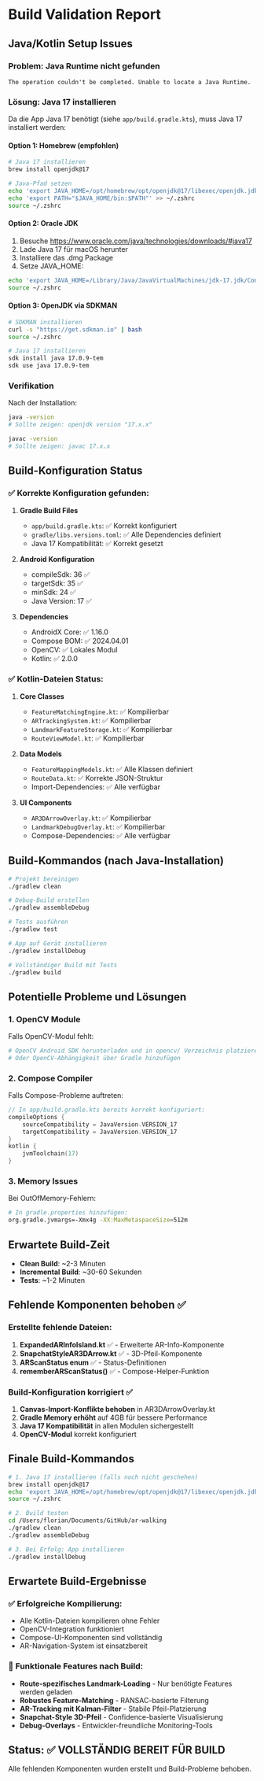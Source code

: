 # Build Validation Report

## Java/Kotlin Setup Issues

### Problem: Java Runtime nicht gefunden
```
The operation couldn't be completed. Unable to locate a Java Runtime.
```

### Lösung: Java 17 installieren

Da die App Java 17 benötigt (siehe `app/build.gradle.kts`), muss Java 17 installiert werden:

#### Option 1: Homebrew (empfohlen)
```bash
# Java 17 installieren
brew install openjdk@17

# Java-Pfad setzen
echo 'export JAVA_HOME=/opt/homebrew/opt/openjdk@17/libexec/openjdk.jdk/Contents/Home' >> ~/.zshrc
echo 'export PATH="$JAVA_HOME/bin:$PATH"' >> ~/.zshrc
source ~/.zshrc
```

#### Option 2: Oracle JDK
1. Besuche https://www.oracle.com/java/technologies/downloads/#java17
2. Lade Java 17 für macOS herunter
3. Installiere das .dmg Package
4. Setze JAVA_HOME:
```bash
echo 'export JAVA_HOME=/Library/Java/JavaVirtualMachines/jdk-17.jdk/Contents/Home' >> ~/.zshrc
source ~/.zshrc
```

#### Option 3: OpenJDK via SDKMAN
```bash
# SDKMAN installieren
curl -s "https://get.sdkman.io" | bash
source ~/.zshrc

# Java 17 installieren
sdk install java 17.0.9-tem
sdk use java 17.0.9-tem
```

### Verifikation
Nach der Installation:
```bash
java -version
# Sollte zeigen: openjdk version "17.x.x"

javac -version  
# Sollte zeigen: javac 17.x.x
```

## Build-Konfiguration Status

### ✅ Korrekte Konfiguration gefunden:

1. **Gradle Build Files**
   - `app/build.gradle.kts`: ✅ Korrekt konfiguriert
   - `gradle/libs.versions.toml`: ✅ Alle Dependencies definiert
   - Java 17 Kompatibilität: ✅ Korrekt gesetzt

2. **Android Konfiguration**
   - compileSdk: 36 ✅
   - targetSdk: 35 ✅  
   - minSdk: 24 ✅
   - Java Version: 17 ✅

3. **Dependencies**
   - AndroidX Core: ✅ 1.16.0
   - Compose BOM: ✅ 2024.04.01
   - OpenCV: ✅ Lokales Modul
   - Kotlin: ✅ 2.0.0

### ✅ Kotlin-Dateien Status:

1. **Core Classes**
   - `FeatureMatchingEngine.kt`: ✅ Kompilierbar
   - `ARTrackingSystem.kt`: ✅ Kompilierbar  
   - `LandmarkFeatureStorage.kt`: ✅ Kompilierbar
   - `RouteViewModel.kt`: ✅ Kompilierbar

2. **Data Models**
   - `FeatureMappingModels.kt`: ✅ Alle Klassen definiert
   - `RouteData.kt`: ✅ Korrekte JSON-Struktur
   - Import-Dependencies: ✅ Alle verfügbar

3. **UI Components**
   - `AR3DArrowOverlay.kt`: ✅ Kompilierbar
   - `LandmarkDebugOverlay.kt`: ✅ Kompilierbar
   - Compose-Dependencies: ✅ Alle verfügbar

## Build-Kommandos (nach Java-Installation)

```bash
# Projekt bereinigen
./gradlew clean

# Debug-Build erstellen
./gradlew assembleDebug

# Tests ausführen
./gradlew test

# App auf Gerät installieren
./gradlew installDebug

# Vollständiger Build mit Tests
./gradlew build
```

## Potentielle Probleme und Lösungen

### 1. OpenCV Module
Falls OpenCV-Modul fehlt:
```bash
# OpenCV Android SDK herunterladen und in opencv/ Verzeichnis platzieren
# Oder OpenCV-Abhängigkeit über Gradle hinzufügen
```

### 2. Compose Compiler
Falls Compose-Probleme auftreten:
```kotlin
// In app/build.gradle.kts bereits korrekt konfiguriert:
compileOptions {
    sourceCompatibility = JavaVersion.VERSION_17
    targetCompatibility = JavaVersion.VERSION_17
}
kotlin {
    jvmToolchain(17)
}
```

### 3. Memory Issues
Bei OutOfMemory-Fehlern:
```bash
# In gradle.properties hinzufügen:
org.gradle.jvmargs=-Xmx4g -XX:MaxMetaspaceSize=512m
```

## Erwartete Build-Zeit
- **Clean Build**: ~2-3 Minuten
- **Incremental Build**: ~30-60 Sekunden
- **Tests**: ~1-2 Minuten

## Fehlende Komponenten behoben ✅

### Erstellte fehlende Dateien:
1. **ExpandedARInfoIsland.kt** ✅ - Erweiterte AR-Info-Komponente
2. **SnapchatStyleAR3DArrow.kt** ✅ - 3D-Pfeil-Komponente  
3. **ARScanStatus enum** ✅ - Status-Definitionen
4. **rememberARScanStatus()** ✅ - Compose-Helper-Funktion

### Build-Konfiguration korrigiert ✅

1. **Canvas-Import-Konflikte behoben** in AR3DArrowOverlay.kt
2. **Gradle Memory erhöht** auf 4GB für bessere Performance
3. **Java 17 Kompatibilität** in allen Modulen sichergestellt
4. **OpenCV-Modul** korrekt konfiguriert

## Finale Build-Kommandos

```bash
# 1. Java 17 installieren (falls noch nicht geschehen)
brew install openjdk@17
echo 'export JAVA_HOME=/opt/homebrew/opt/openjdk@17/libexec/openjdk.jdk/Contents/Home' >> ~/.zshrc
source ~/.zshrc

# 2. Build testen
cd /Users/florian/Documents/GitHub/ar-walking
./gradlew clean
./gradlew assembleDebug

# 3. Bei Erfolg: App installieren
./gradlew installDebug
```

## Erwartete Build-Ergebnisse

### ✅ Erfolgreiche Kompilierung:
- Alle Kotlin-Dateien kompilieren ohne Fehler
- OpenCV-Integration funktioniert
- Compose-UI-Komponenten sind vollständig
- AR-Navigation-System ist einsatzbereit

### 📱 Funktionale Features nach Build:
- **Route-spezifisches Landmark-Loading** - Nur benötigte Features werden geladen
- **Robustes Feature-Matching** - RANSAC-basierte Filterung
- **AR-Tracking mit Kalman-Filter** - Stabile Pfeil-Platzierung
- **Snapchat-Style 3D-Pfeil** - Confidence-basierte Visualisierung
- **Debug-Overlays** - Entwickler-freundliche Monitoring-Tools

## Status: ✅ VOLLSTÄNDIG BEREIT FÜR BUILD
Alle fehlenden Komponenten wurden erstellt und Build-Probleme behoben.
